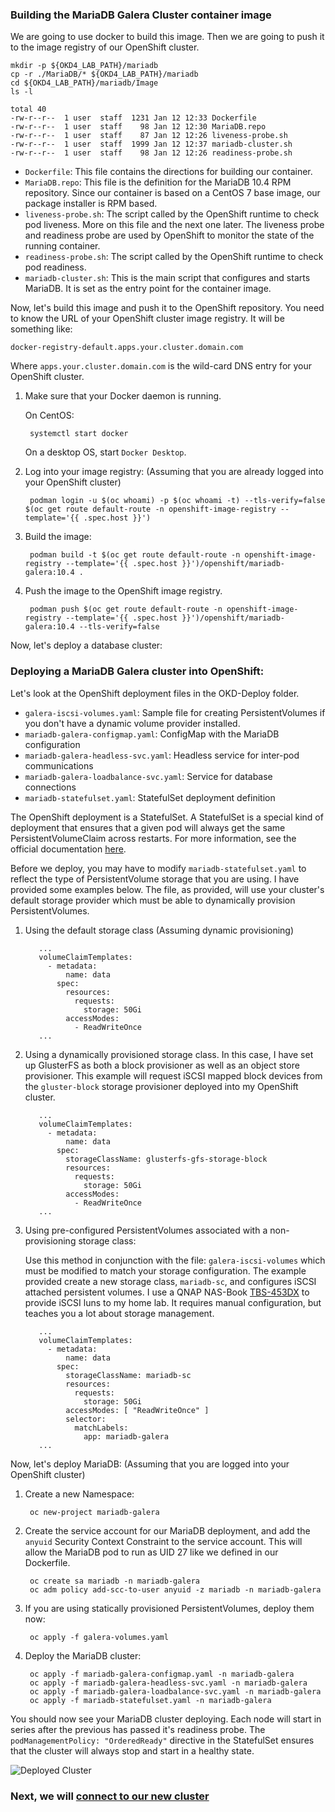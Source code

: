 ### Building the MariaDB Galera Cluster container image

We are going to use docker to build this image.  Then we are going to push it to the image registry of our OpenShift cluster.

    mkdir -p ${OKD4_LAB_PATH}/mariadb
    cp -r ./MariaDB/* ${OKD4_LAB_PATH}/mariadb
    cd ${OKD4_LAB_PATH}/mariadb/Image
    ls -l

    total 40
    -rw-r--r--  1 user  staff  1231 Jan 12 12:33 Dockerfile
    -rw-r--r--  1 user  staff    98 Jan 12 12:30 MariaDB.repo
    -rw-r--r--  1 user  staff    87 Jan 12 12:26 liveness-probe.sh
    -rw-r--r--  1 user  staff  1999 Jan 12 12:37 mariadb-cluster.sh
    -rw-r--r--  1 user  staff    98 Jan 12 12:26 readiness-probe.sh

* `Dockerfile`: This file contains the directions for building our container.
* `MariaDB.repo`: This file is the definition for the MariaDB 10.4 RPM repository.  Since our container is based on a CentOS 7 base image, our package installer is RPM based.
* `liveness-probe.sh`: The script called by the OpenShift runtime to check pod liveness. More on this file and the next one later.  The liveness probe and readiness probe are used by OpenShift to monitor the state of the running container.
* `readiness-probe.sh`: The script called by the OpenShift runtime to check pod readiness.
* `mariadb-cluster.sh`: This is the main script that configures and starts MariaDB.  It is set as the entry point for the container image.


Now, let's build this image and push it to the OpenShift repository.  You need to know the URL of your OpenShift cluster image registry.  It will be something like:

    docker-registry-default.apps.your.cluster.domain.com

Where `apps.your.cluster.domain.com` is the wild-card DNS entry for your OpenShift cluster.

1. Make sure that your Docker daemon is running.

    On CentOS:

        systemctl start docker

    On a desktop OS, start `Docker Desktop`.

1. Log into your image registry: (Assuming that you are already logged into your OpenShift cluster)

        podman login -u $(oc whoami) -p $(oc whoami -t) --tls-verify=false $(oc get route default-route -n openshift-image-registry --template='{{ .spec.host }}')

1. Build the image:

        podman build -t $(oc get route default-route -n openshift-image-registry --template='{{ .spec.host }}')/openshift/mariadb-galera:10.4 .

1. Push the image to the OpenShift image registry.

        podman push $(oc get route default-route -n openshift-image-registry --template='{{ .spec.host }}')/openshift/mariadb-galera:10.4 --tls-verify=false

Now, let's deploy a database cluster:

### Deploying a MariaDB Galera cluster into OpenShift:

Let's look at the OpenShift deployment files in the OKD-Deploy folder.

* `galera-iscsi-volumes.yaml`: Sample file for creating PersistentVolumes if you don't have a dynamic volume provider installed.
* `mariadb-galera-configmap.yaml`: ConfigMap with the MariaDB configuration
* `mariadb-galera-headless-svc.yaml`: Headless service for inter-pod communications
* `mariadb-galera-loadbalance-svc.yaml`: Service for database connections
* `mariadb-statefulset.yaml`: StatefulSet deployment definition

The OpenShift deployment is a StatefulSet.  A StatefulSet is a special kind of deployment that ensures that a given pod will always get the same PersistentVolumeClaim across restarts.  For more information, see the official documentation [here](https://kubernetes.io/docs/concepts/workloads/controllers/statefulset/).

Before we deploy, you may have to modify `mariadb-statefulset.yaml` to reflect the type of PersistentVolume storage that you are using.  I have provided some examples below.  The file, as provided, will use your cluster's default storage provider which must be able to dynamically provision PersistentVolumes.

1. Using the default storage class (Assuming dynamic provisioning)

          ...
          volumeClaimTemplates:
            - metadata:
                name: data
              spec:
                resources:
                  requests:
                    storage: 50Gi
                accessModes: 
                  - ReadWriteOnce
          ... 

1. Using a dynamically provisioned storage class.  In this case, I have set up GlusterFS as both a block provisioner as well as an object store provisioner.  This example will request iSCSI mapped block devices from the `gluster-block` storage provisioner deployed into my OpenShift cluster.

          ...
          volumeClaimTemplates:
            - metadata:
                name: data
              spec:
                storageClassName: glusterfs-gfs-storage-block
                resources:
                  requests:
                    storage: 50Gi
                accessModes: 
                  - ReadWriteOnce
          ...

1. Using pre-configured PersistentVolumes associated with a non-provisioning storage class:

    Use this method in conjunction with the file: `galera-iscsi-volumes` which must be modified to match your storage configuration.  The example provided create a new storage class, `mariadb-sc`, and configures iSCSI attached persistent volumes.  I use a QNAP NAS-Book [TBS-453DX](https://www.qnap.com/en-us/product/tbs-453dx) to provide iSCSI luns to my home lab.  It requires manual configuration, but teaches you a lot about storage management.

          ...
          volumeClaimTemplates:
            - metadata:
                name: data
              spec:
                storageClassName: mariadb-sc
                resources:
                  requests:
                    storage: 50Gi
                accessModes: [ "ReadWriteOnce" ]
                selector:
                  matchLabels:
                    app: mariadb-galera
          ...

Now, let's deploy MariaDB: (Assuming that you are logged into your OpenShift cluster)

1. Create a new Namespace:

        oc new-project mariadb-galera

1. Create the service account for our MariaDB deployment, and add the `anyuid` Security Context Constraint to the service account.  This will allow the MariaDB pod to run as UID 27 like we defined in our Dockerfile.

        oc create sa mariadb -n mariadb-galera
        oc adm policy add-scc-to-user anyuid -z mariadb -n mariadb-galera

1. If you are using statically provisioned PersistentVolumes, deploy them now:

        oc apply -f galera-volumes.yaml 

1. Deploy the MariaDB cluster:

        oc apply -f mariadb-galera-configmap.yaml -n mariadb-galera
        oc apply -f mariadb-galera-headless-svc.yaml -n mariadb-galera
        oc apply -f mariadb-galera-loadbalance-svc.yaml -n mariadb-galera
        oc apply -f mariadb-statefulset.yaml -n mariadb-galera

You should now see your MariaDB cluster deploying.  Each node will start in series after the previous has passed it's readiness probe.  The `podManagementPolicy: "OrderedReady"` directive in the StatefulSet ensures that the cluster will always stop and start in a healthy state.

![Deployed Cluster](../images/Galera-Deployed.png)

### Next, we will [connect to our new cluster](UsingTheDatabase.md)
